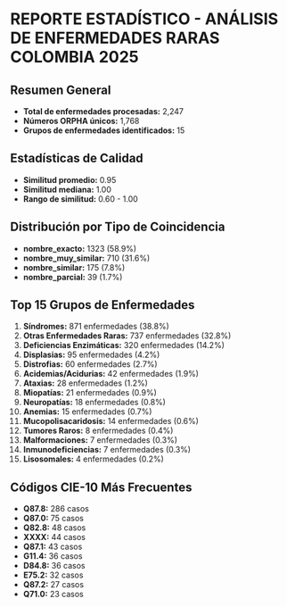 
# REPORTE ESTADÍSTICO - ANÁLISIS DE ENFERMEDADES RARAS COLOMBIA 2025

## Resumen General
- **Total de enfermedades procesadas:** 2,247
- **Números ORPHA únicos:** 1,768
- **Grupos de enfermedades identificados:** 15

## Estadísticas de Calidad
- **Similitud promedio:** 0.95
- **Similitud mediana:** 1.00
- **Rango de similitud:** 0.60 - 1.00

## Distribución por Tipo de Coincidencia
- **nombre_exacto:** 1323 (58.9%)
- **nombre_muy_similar:** 710 (31.6%)
- **nombre_similar:** 175 (7.8%)
- **nombre_parcial:** 39 (1.7%)

## Top 15 Grupos de Enfermedades
 1. **Síndromes:** 871 enfermedades (38.8%)
 2. **Otras Enfermedades Raras:** 737 enfermedades (32.8%)
 3. **Deficiencias Enzimáticas:** 320 enfermedades (14.2%)
 4. **Displasias:** 95 enfermedades (4.2%)
 5. **Distrofias:** 60 enfermedades (2.7%)
 6. **Acidemias/Acidurias:** 42 enfermedades (1.9%)
 7. **Ataxias:** 28 enfermedades (1.2%)
 8. **Miopatías:** 21 enfermedades (0.9%)
 9. **Neuropatías:** 18 enfermedades (0.8%)
10. **Anemias:** 15 enfermedades (0.7%)
11. **Mucopolisacaridosis:** 14 enfermedades (0.6%)
12. **Tumores Raros:** 8 enfermedades (0.4%)
13. **Malformaciones:** 7 enfermedades (0.3%)
14. **Inmunodeficiencias:** 7 enfermedades (0.3%)
15. **Lisosomales:** 4 enfermedades (0.2%)

## Códigos CIE-10 Más Frecuentes
- **Q87.8:** 286 casos
- **Q87.0:** 75 casos
- **Q82.8:** 48 casos
- **XXXX:** 44 casos
- **Q87.1:** 43 casos
- **G11.4:** 36 casos
- **D84.8:** 36 casos
- **E75.2:** 32 casos
- **Q87.2:** 27 casos
- **Q71.0:** 23 casos
